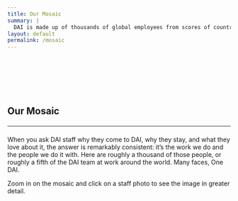 ```yaml
---
title: Our Mosaic
summary: |
  DAI is made up of thousands of global employees from scores of countries. What better way to celebrate our company's diversity, talent, and passion than with all our smiling faces?
layout: default
permalink: /mosaic
--- 
```

<section class="hero bold">
  <div class="hero-body mosaic">
    <div class="container">
    </div>
  </div>
</section>
 
<section class="section">
  <div class="container" style="padding-top: 5rem; padding-bottom: 30rem;">
  <h1 class="title is-size-4-mobile is-size-2-desktop">
    Our Mosaic
    <hr class="bar">
  </h1>
    <p>When you ask DAI staff why they come to DAI, why they stay, and what they love about it, the answer is remarkably consistent: it’s the work we do and the people we do it with. Here are roughly a thousand of those people, or roughly a fifth of the DAI team at work around the world. Many faces, One DAI.</p>
    <p>Zoom in on the mosaic and click on a staff photo to see the image in greater detail.</p>
    <div id="pictureMosaicsEmbed"></div><script src="https://www.picturemosaics.com/photo-mosaic-tool/js/mosaicEmbedClick.js"></script>
    <script>var pmFrame = new Pmframe({element: "pictureMosaicsEmbed", paddingBottom: '56.2500%', uid: 'M9958600', pid: 'p4', stor: 's4/v97', width: '100%', height: '100%', displayOrder: 1});pmFrame.init();</script>
  </div>
</section>